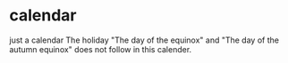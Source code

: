 # calendar
just a calendar
The holiday "The day of the equinox" and "The day of the autumn equinox" does not follow in this calender.
